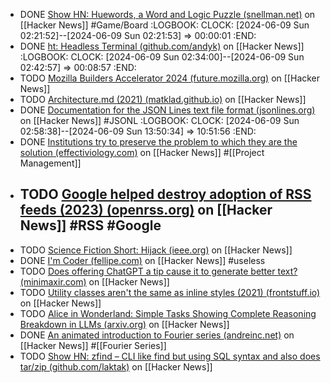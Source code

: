 - DONE [Show HN: Huewords, a Word and Logic Puzzle (snellman.net)](https://news.ycombinator.com/item?id=40571463) on [[Hacker News]] #Game/Board
  :LOGBOOK:
  CLOCK: [2024-06-09 Sun 02:21:52]--[2024-06-09 Sun 02:21:53] =>  00:00:01
  :END:
- DONE [ht: Headless Terminal (github.com/andyk)](https://news.ycombinator.com/item?id=40552257) on [[Hacker News]]
  :LOGBOOK:
  CLOCK: [2024-06-09 Sun 02:34:00]--[2024-06-09 Sun 02:42:57] =>  00:08:57
  :END:
- TODO [Mozilla Builders Accelerator 2024 (future.mozilla.org)](https://news.ycombinator.com/item?id=40577216) on [[Hacker News]]
- TODO [Architecture.md (2021) (matklad.github.io)](https://news.ycombinator.com/item?id=39494925) on [[Hacker News]]
- DONE [Documentation for the JSON Lines text file format (jsonlines.org)](https://news.ycombinator.com/item?id=39498129) on [[Hacker News]] #JSONL
  :LOGBOOK:
  CLOCK: [2024-06-09 Sun 02:58:38]--[2024-06-09 Sun 13:50:34] =>  10:51:56
  :END:
- DONE [Institutions try to preserve the problem to which they are the solution (effectiviology.com)](https://news.ycombinator.com/item?id=39491863) on [[Hacker News]] #[[Project Management]]
- TODO [Google helped destroy adoption of RSS feeds (2023) (openrss.org)](https://news.ycombinator.com/item?id=39493770) on [[Hacker News]] #RSS #Google
	-
- TODO [Science Fiction Short: Hijack (ieee.org)](https://news.ycombinator.com/item?id=39495837) on [[Hacker News]]
- DONE [I'm Coder (fellipe.com)](https://news.ycombinator.com/item?id=39497541) on [[Hacker News]] #useless
- TODO [Does offering ChatGPT a tip cause it to generate better text? (minimaxir.com)](https://news.ycombinator.com/item?id=39495476) on [[Hacker News]]
- TODO [Utility classes aren't the same as inline styles (2021) (frontstuff.io)](https://news.ycombinator.com/item?id=39496590) on [[Hacker News]]
- TODO [Alice in Wonderland: Simple Tasks Showing Complete Reasoning Breakdown in LLMs (arxiv.org)](https://news.ycombinator.com/item?id=40585039) on [[Hacker News]]
- DONE [An animated introduction to Fourier series (andreinc.net)](https://news.ycombinator.com/item?id=40578705) on [[Hacker News]] #[[Fourier Series]]
- TODO [Show HN: zfind – CLI like find but using SQL syntax and also does tar/zip (github.com/laktak)](https://news.ycombinator.com/item?id=40582603) on [[Hacker News]]